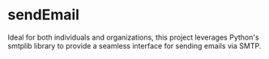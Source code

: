 # sendEmail
Ideal for both individuals and organizations, this project leverages Python's smtplib library to provide a seamless interface for sending emails via SMTP.
